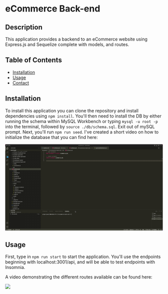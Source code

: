 # eCommerce Back-end

## Description

This application provides a backend to an eCommerce website using Express.js and Sequelize complete with models, and routes.

## Table of Contents

- [Installation](#installation)
- [Usage](#usage)
- [Contact](#contact)

## Installation

To install this application you can clone the repository and install dependencies using `npm install`. You'll then need to install the DB by either running the schema within MySQL Workbench
or typing `mysql -u root -p` into the terminal, followed by `source ./db/schema.sql`. Exit out of mySQL prompt. Next, you'll run `npm run seed`. I've created a short video on how to initialize the database that you can find here:

![](./assets/videos/setup-video.gif)

## Usage

First, type in `npm run start` to start the application. You'll use the endpoints beginning with localhost:3001/api, and will be able to test endpoints with Insomnia.

A video demonstrating the different routes available can be found here:

![](./assets/videos/insomnia-video-gif)
